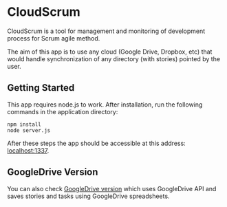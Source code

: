 CloudScrum
==========

CloudScrum is a tool for management and monitoring of development process for Scrum agile method.

The aim of this app is to use any cloud (Google Drive, Dropbox, etc) that would handle synchronization of any directory (with stories) pointed by the user.

## Getting Started

This app requires node.js to work. After installation, run the following commands in the application directory:

```
npm install
node server.js
```

After these steps the app should be accessible at this address: [localhost:1337](http://localhost:1337).

## GoogleDrive Version

You can also check [GoogleDrive version](https://github.com/Nazin/CloudScrum-drive) which uses GoogleDrive API and saves stories and tasks using GoogleDrive spreadsheets.